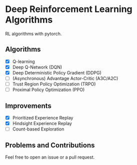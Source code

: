 # Deep Reinforcement Learning Algorithms

RL algorithms with pytorch.

## Algorithms

- [x] Q-learning
- [x] Deep Q-Network (DQN)
- [x] Deep Deterministic Policy Gradient (DDPG)
- [ ] (Asynchronous) Advantage Actor-Critic (A3C/A2C)
- [ ] Trust Region Policy Optimization (TRPO)
- [ ] Proximal Policy Optimization (PPO)

## Improvements

- [x] Prioritized Experience Replay
- [x] Hindsight Experience Replay
- [ ] Count-based Exploration

## Problems and Contributions

Feel free to open an issue or a pull request.
